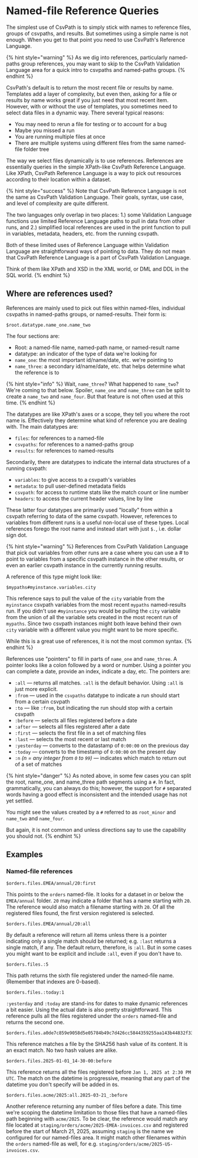 # Named-file Reference Queries

The simplest use of CsvPath is to simply stick with names to reference files, groups of csvpaths, and results. But sometimes using a simple name is not enough. When you get to that point you need to use CsvPath's Reference Language.

{% hint style="warning" %}
As we dig into references, particularly named-paths group references, you may want to skip to the CsvPath Validation Language area for a quick intro to csvpaths and named-paths groups.&#x20;
{% endhint %}

CsvPath's default is to return the most recent file or results by name. Templates add a layer of complexity, but even then, asking for a file or results by name works great if you just need that most recent item. However, with or without the use of templates, you sometimes need to select data files in a dynamic way. There several typical reasons:

* You may need to rerun a file for testing or to account for a bug
* Maybe you missed a run
* You are running multiple files at once
* There are multiple systems using different files from the same named-file folder tree

The way we select files dynamically is to use references. References are essentially queries in the simple XPath-like CsvPath Reference Language. Like XPath, CsvPath Reference Language is a way to pick out resources according to their location within a dataset.&#x20;

{% hint style="success" %}
Note that CsvPath Reference Language is not the same as CsvPath Validation Language. Their goals, syntax, use case, and level of complexity are quite different.&#x20;

The two languages only overlap in two places: 1.) some Validation Language functions use limited Reference Language paths to pull in data from other runs, and 2.) simplified local references are used in the print function to pull in variables, metadata, headers, etc. from the running csvpath.&#x20;

Both of these limited uses of Reference Language within Validation Language are straightforward ways of pointing to data. They do not mean that CsvPath Reference Language is a part of CsvPath Validation Language.&#x20;

Think of them like XPath and XSD in the XML world, or DML and DDL in the SQL world.
{% endhint %}

## Where are references used?

References are mainly used to pick out files within named-files, individual csvpaths in named-paths groups, or named-results. Their form is: &#x20;

```xquery
$root.datatype.name_one.name_two
```

The four sections are:

* Root: a named-file name, named-path name, or named-result name
* datatype: an indicator of the type of data we're looking for
* `name_one`: the most important id/name/date, etc. we're pointing to
* `name_three`: a secondary id/name/date, etc. that helps determine what the reference is to&#x20;

{% hint style="info" %}
Wait, `name_three`?  What happened to `name_two`?  We're coming to that below. Spoiler, `name_one` and `name_three` can be split to create a `name_two` and `name_four`. But that feature is not often used at this time.
{% endhint %}

The datatypes are like XPath's axes or a scope, they tell you where the root name is. Effectively they determine what kind of reference you are dealing with. The main datatypes are:&#x20;

* `files`: for references to a named-file
* `csvpaths`: for references to a named-paths group
* `results`: for references to named-results

Secondarily, there are datatypes to indicate the internal data structures of a running csvpath:

* `variables`: to give access to a csvpath's variables
* `metadata`: to pull user-defined metadata fields
* `csvpath`: for access to runtime stats like the match count or line number
* `headers`: to access the current header values, line by line

These latter four datatypes are primarily used "locally" from within a csvpath referring to data of the same csvpath. However, references to variables from different runs is a useful non-local use of these types. Local references forego the root name and instead start with just `$.`, i.e. dollar sign dot.

{% hint style="warning" %}
References from CsvPath Validation Language that pick out variables from other runs are a case where you can use a # to point to variables from a specific csvpath instance in the  other results, or even an earlier csvpath instance in the currently running results.

A reference of this type might look like:&#x20;

```
$mypaths#myinstance.variables.city
```

This reference says to pull the value of the `city` variable from the `myinstance` csvpath variables from the most recent `mypaths` named-results run.  If you didn't use `#myinstance` you would be pulling the `city` variable from the union of all the variable sets created in the most recent run of `mypaths`. Since two csvpath instances might both leave behind their own `city` variable with a different value you might want to be more specific. &#x20;

While this is a great use of references, it is not the most common syntax.
{% endhint %}

References use "pointers" to fill in parts of `name_one` and `name_three`. A pointer looks like a colon followed by a word or number. Using a pointer you can complete a date, provide an index, indicate a day, etc. The pointers are:&#x20;

* `:all` — returns all matches. `:all` is the default behavior. Using `:all` is just more explicit.
* `:from` — used in the `csvpaths` datatype to indicate a run should start from a certain csvpath
* `:to` — like `:from`, but indicating the run should stop with a certain csvpath
* `:before` — selects all files registered before a date
* `:after` — selects all files registered after a date
* `:first` — selects the first file in a set of matching files
* `:last` — selects the most recent or last match
* `:yesterday` — converts to the datastamp of `0:00:00` on the previous day
* `:today` — converts to the timestamp of `0:00:00` on the present day
* `:n` _(n = any integer from `0` to `99`)_ — indicates which match to return out of a set of matches

{% hint style="danger" %}
As noted above, in some few cases you can split the root, name\_one, and name\_three path segments using a `#`. In fact, grammatically, you can always do this; however, the support for `#` separated words having a good effect is inconsistent and the intended usage has not yet settled.&#x20;

You might see the values created by a `#` referred to as `root_minor` and `name_two` and `name_four`.

But again, it is not common and unless directions say to use the capability you should not.
{% endhint %}

## Examples

### Named-file references

```
$orders.files.EMEA/annual/20:first
```

This points to the `orders` named-file. It looks for a dataset in or below the `EMEA/annual` folder. `20` may indicate a folder that has a name starting with `20`. The reference would also match a filename starting with `20`. Of all the registered files found, the first version registered is selected.&#x20;

```
$orders.files.EMEA/annual/20:all
```

By default a reference will return all items unless there is a pointer indicating only a single match should be returned; e.g. `:last` returns a single match, if any. The default return, therefore, is `:all`. But in some cases you might want to be explicit and include `:all`, even if you don't have to. &#x20;

```
$orders.files.:5
```

This path returns the sixth file registered under the named-file name. (Remember that indexes are 0-based).

```
$orders.files.:today:1
```

`:yesterday` and `:today` are stand-ins for dates to make dynamic references a bit easier. Using the actual date is also pretty straightforward. This reference pulls all the files registered under the `orders` named-file and returns the second one.

```
$orders.files.a0de7c859e9058d5e05784b49c7d426cc5844359255aa143b44832f339a8b055
```

This reference matches a file by the SHA256 hash value of its content. It is an exact match. No two hash values are alike.&#x20;

```
$orders.files.2025-01-01_14-30-00:before
```

This reference returns all the files registered before `Jan 1, 2025 at 2:30 PM UTC`. The match on the datetime is progressive, meaning that any part of the datetime you don't specify will be added in `0`s.

```
$orders.files.acme/2025:all.2025-03-21_:before
```

Another reference returning any number of files before a date. This time we're scoping the datetime limitation to those files that have a named-files path beginning with `acme/2025`. To be clear, the reference would match any file located at `staging/orders/acme/2025-EMEA-invoices.csv` and registered before the start of March 21, 2025, assuming `staging` is the name we configured for our named-files area. It might match other filenames within the `orders` named-file as well, for e.g. `staging/orders/acme/2025-US-invoices.csv`.&#x20;
